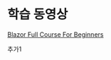 # 학습 동영상

[Blazor Full Course For Beginners](https://youtu.be/RBVIclt4sOo?si=q8fqCHLH_wCT3KV2)

추가1
